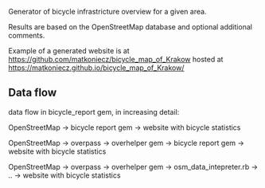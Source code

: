 Generator of bicycle infrastricture overview for a given area.

Results are based on the OpenStreetMap database and optional additional comments.

Example of a generated website is at https://github.com/matkoniecz/bicycle_map_of_Krakow hosted at https://matkoniecz.github.io/bicycle_map_of_Krakow/

## Data flow

data flow in bicycle_report gem, in increasing detail:

OpenStreetMap -> bicycle report gem -> website with bicycle statistics

OpenStreetMap -> overpass -> overhelper gem -> bicycle report gem -> website with bicycle statistics

OpenStreetMap -> overpass -> overhelper gem -> osm_data_intepreter.rb -> .. -> website with bicycle statistics
